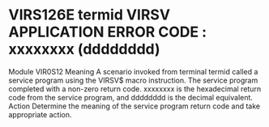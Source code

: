 # VIRS126E termid VIRSV APPLICATION ERROR CODE : xxxxxxxx (dddddddd)
Module
    VIR0S12
Meaning
    A scenario invoked from terminal termid called a service program using the VIRSV$ macro instruction. The service program completed with a non-zero return code. xxxxxxxx is the hexadecimal return code from the service program, and dddddddd is the decimal equivalent.
Action
    Determine the meaning of the service program return code and take appropriate action.

